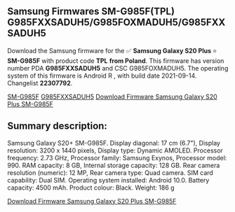 <h2>Samsung Firmwares SM-G985F(TPL) G985FXXSADUH5/G985FOXMADUH5/G985FXXSADUH5</h2>
Download the Samsung firmware for the ✅ <strong>Samsung Galaxy S20 Plus </strong> ⭐ <strong>SM-G985F</strong> with product code <strong>TPL</strong> <strong> from Poland</strong>. This firmware has version number PDA <strong>G985FXXSADUH5</strong> and CSC G985FOXMADUH5. The operating system of this firmware is Android R , with build date 2021-09-14. Changelist <strong>22307792</strong>.


[SM-G985F](https://samfirm.shop/samsung/model/SM-G985F)
[G985FXXSADUH5](https://samfirm.shop/samsung/pda/G985FXXSADUH5)
[Download Firmware Samsung Galaxy S20 Plus SM-G985F](https://samfirm.shop/samsung/firmware/456936)
<h2>Summary description:</h2>
<p>Samsung Galaxy S20+ SM-G985F. Display diagonal: 17 cm (6.7"), Display resolution: 3200 x 1440 pixels, Display type: Dynamic AMOLED. Processor frequency: 2.73 GHz, Processor family: Samsung Exynos, Processor model: 990. RAM capacity: 8 GB, Internal storage capacity: 128 GB. Rear camera resolution (numeric): 12 MP, Rear camera type: Quad camera. SIM card capability: Dual SIM. Operating system installed: Android 10.0. Battery capacity: 4500 mAh. Product colour: Black. Weight: 186 g</p>


[Download Firmware Samsung Galaxy S20 Plus SM-G985F](https://samfirm.shop/samsung/firmware/456936)

